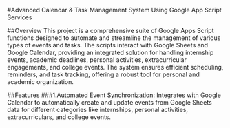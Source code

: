 #Advanced Calendar & Task Management System Using Google App Script Services

##Overview
This project is a comprehensive suite of Google Apps Script functions designed to automate and streamline the management of various types of events and tasks. The scripts interact with Google Sheets and Google Calendar, providing an integrated solution for handling internship events, academic deadlines, personal activities, extracurricular engagements, and college events. The system ensures efficient scheduling, reminders, and task tracking, offering a robust tool for personal and academic organization.

##Features
###1.Automated Event Synchronization: 
Integrates with Google Calendar to automatically create and update events from Google Sheets data for different categories like internships, personal activities, extracurriculars, and college events.
